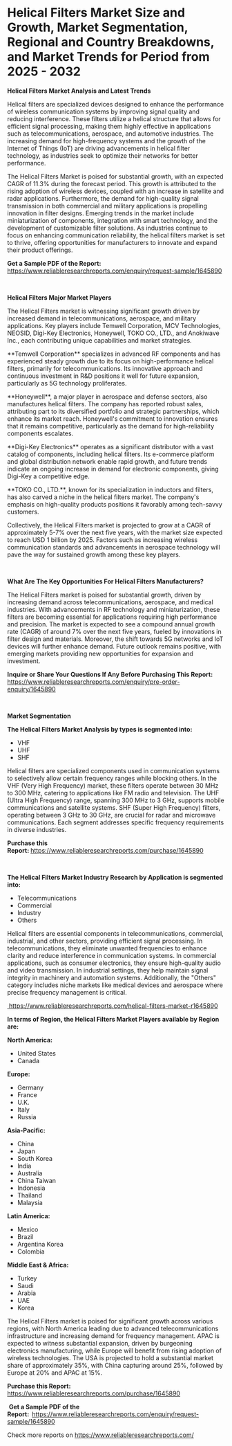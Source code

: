 <p><h1>Helical Filters Market Size and Growth, Market Segmentation, Regional and Country Breakdowns, and Market Trends for Period from 2025 -  2032</h1></p><p><strong>Helical Filters Market Analysis and Latest Trends</strong></p>
<p><p>Helical filters are specialized devices designed to enhance the performance of wireless communication systems by improving signal quality and reducing interference. These filters utilize a helical structure that allows for efficient signal processing, making them highly effective in applications such as telecommunications, aerospace, and automotive industries. The increasing demand for high-frequency systems and the growth of the Internet of Things (IoT) are driving advancements in helical filter technology, as industries seek to optimize their networks for better performance.</p><p>The Helical Filters Market is poised for substantial growth, with an expected CAGR of 11.3% during the forecast period. This growth is attributed to the rising adoption of wireless devices, coupled with an increase in satellite and radar applications. Furthermore, the demand for high-quality signal transmission in both commercial and military applications is propelling innovation in filter designs. Emerging trends in the market include miniaturization of components, integration with smart technology, and the development of customizable filter solutions. As industries continue to focus on enhancing communication reliability, the helical filters market is set to thrive, offering opportunities for manufacturers to innovate and expand their product offerings.</p></p>
<p><strong>Get a Sample PDF of the Report:&nbsp;</strong> <a href="https://www.reliableresearchreports.com/enquiry/request-sample/1645890?utm_campaign=2292&utm_medium=2&utm_source=Github&utm_content=ia&utm_term=06042025&utm_id=helical-filters">https://www.reliableresearchreports.com/enquiry/request-sample/1645890</a></p>
<p>&nbsp;</p>
<p><strong>Helical Filters Major Market Players</strong></p>
<p><p>The Helical Filters market is witnessing significant growth driven by increased demand in telecommunications, aerospace, and military applications. Key players include Temwell Corporation, MCV Technologies, NEOSID, Digi-Key Electronics, Honeywell, TOKO CO., LTD., and Anokiwave Inc., each contributing unique capabilities and market strategies.</p><p>**Temwell Corporation** specializes in advanced RF components and has experienced steady growth due to its focus on high-performance helical filters, primarily for telecommunications. Its innovative approach and continuous investment in R&D positions it well for future expansion, particularly as 5G technology proliferates.</p><p>**Honeywell**, a major player in aerospace and defense sectors, also manufactures helical filters. The company has reported robust sales, attributing part to its diversified portfolio and strategic partnerships, which enhance its market reach. Honeywell's commitment to innovation ensures that it remains competitive, particularly as the demand for high-reliability components escalates.</p><p>**Digi-Key Electronics** operates as a significant distributor with a vast catalog of components, including helical filters. Its e-commerce platform and global distribution network enable rapid growth, and future trends indicate an ongoing increase in demand for electronic components, giving Digi-Key a competitive edge.</p><p>**TOKO CO., LTD.**, known for its specialization in inductors and filters, has also carved a niche in the helical filters market. The company's emphasis on high-quality products positions it favorably among tech-savvy customers.</p><p>Collectively, the Helical Filters market is projected to grow at a CAGR of approximately 5-7% over the next five years, with the market size expected to reach USD 1 billion by 2025. Factors such as increasing wireless communication standards and advancements in aerospace technology will pave the way for sustained growth among these key players.</p></p>
<p>&nbsp;</p>
<p><strong>What Are The Key Opportunities For Helical Filters Manufacturers?</strong></p>
<p><p>The Helical Filters market is poised for substantial growth, driven by increasing demand across telecommunications, aerospace, and medical industries. With advancements in RF technology and miniaturization, these filters are becoming essential for applications requiring high performance and precision. The market is expected to see a compound annual growth rate (CAGR) of around 7% over the next five years, fueled by innovations in filter design and materials. Moreover, the shift towards 5G networks and IoT devices will further enhance demand. Future outlook remains positive, with emerging markets providing new opportunities for expansion and investment.</p></p>
<p><strong>Inquire or Share Your Questions If Any Before Purchasing This Report:</strong> <a href="https://www.reliableresearchreports.com/enquiry/pre-order-enquiry/1645890?utm_campaign=2292&utm_medium=2&utm_source=Github&utm_content=ia&utm_term=06042025&utm_id=helical-filters">https://www.reliableresearchreports.com/enquiry/pre-order-enquiry/1645890</a></p>
<p>&nbsp;</p>
<p><strong>Market Segmentation</strong></p>
<p><strong>The Helical Filters Market Analysis by types is segmented into:</strong></p>
<p><ul><li>VHF</li><li>UHF</li><li>SHF</li></ul></p>
<p><p>Helical filters are specialized components used in communication systems to selectively allow certain frequency ranges while blocking others. In the VHF (Very High Frequency) market, these filters operate between 30 MHz to 300 MHz, catering to applications like FM radio and television. The UHF (Ultra High Frequency) range, spanning 300 MHz to 3 GHz, supports mobile communications and satellite systems. SHF (Super High Frequency) filters, operating between 3 GHz to 30 GHz, are crucial for radar and microwave communications. Each segment addresses specific frequency requirements in diverse industries.</p></p>
<p><strong>Purchase this Report:&nbsp;</strong><a href="https://www.reliableresearchreports.com/purchase/1645890?utm_campaign=2292&utm_medium=2&utm_source=Github&utm_content=ia&utm_term=06042025&utm_id=helical-filters">https://www.reliableresearchreports.com/purchase/1645890</a></p>
<p>&nbsp;</p>
<p><strong>The Helical Filters Market Industry Research by Application is segmented into:</strong></p>
<p><ul><li>Telecommunications</li><li>Commercial</li><li>Industry</li><li>Others</li></ul></p>
<p><p>Helical filters are essential components in telecommunications, commercial, industrial, and other sectors, providing efficient signal processing. In telecommunications, they eliminate unwanted frequencies to enhance clarity and reduce interference in communication systems. In commercial applications, such as consumer electronics, they ensure high-quality audio and video transmission. In industrial settings, they help maintain signal integrity in machinery and automation systems. Additionally, the "Others" category includes niche markets like medical devices and aerospace where precise frequency management is critical.</p></p>
<p><a href="https://www.reliableresearchreports.com/helical-filters-market-r1645890?utm_campaign=2292&utm_medium=2&utm_source=Github&utm_content=ia&utm_term=06042025&utm_id=helical-filters">&nbsp;https://www.reliableresearchreports.com/helical-filters-market-r1645890</a></p>
<p><strong>In terms of Region, the Helical Filters Market Players available by Region are:</strong></p>
<p>
    <p> <strong> North America: </strong>
        <ul>
            <li>United States</li>
            <li>Canada</li>
        </ul>
        </p> 
    <p> <strong> Europe: </strong>
        <ul>
            <li>Germany</li>
            <li>France</li>
            <li>U.K.</li>
            <li>Italy</li>
            <li>Russia</li>
        </ul>
        </p> 
    <p> <strong> Asia-Pacific: </strong>
        <ul>
            <li>China</li>
            <li>Japan</li>
            <li>South Korea</li>
            <li>India</li>
            <li>Australia</li>
            <li>China Taiwan</li>
            <li>Indonesia</li>
            <li>Thailand</li>
            <li>Malaysia</li>
        </ul>
        </p> 
    <p> <strong> Latin America: </strong>
        <ul>
            <li>Mexico</li>
            <li>Brazil</li>
            <li>Argentina Korea</li>
            <li>Colombia</li>
        </ul>
        </p> 
    <p> <strong> Middle East & Africa: </strong>
        <ul>
            <li>Turkey</li>
            <li>Saudi</li>
            <li>Arabia</li>
            <li>UAE</li>
            <li>Korea</li>
        </ul>
    </p>
    </p>
<p><p>The Helical Filters market is poised for significant growth across various regions, with North America leading due to advanced telecommunications infrastructure and increasing demand for frequency management. APAC is expected to witness substantial expansion, driven by burgeoning electronics manufacturing, while Europe will benefit from rising adoption of wireless technologies. The USA is projected to hold a substantial market share of approximately 35%, with China capturing around 25%, followed by Europe at 20% and APAC at 15%.</p></p>
<p><strong>Purchase this Report: </strong><a href="https://www.reliableresearchreports.com/purchase/1645890?utm_campaign=2292&utm_medium=2&utm_source=Github&utm_content=ia&utm_term=06042025&utm_id=helical-filters">https://www.reliableresearchreports.com/purchase/1645890</a></p>
<p>&nbsp;<strong>Get a Sample PDF of the Report:&nbsp;&nbsp;</strong><a href="https://www.reliableresearchreports.com/enquiry/request-sample/1645890?utm_campaign=2292&utm_medium=2&utm_source=Github&utm_content=ia&utm_term=06042025&utm_id=helical-filters">https://www.reliableresearchreports.com/enquiry/request-sample/1645890</a></p>
<p><strong></strong></p>
<p>Check more reports on <a href="https://www.reliableresearchreports.com/?utm_campaign=2292&utm_medium=2&utm_source=Github&utm_content=ia&utm_term=06042025&utm_id=helical-filters">https://www.reliableresearchreports.com/</a></p>